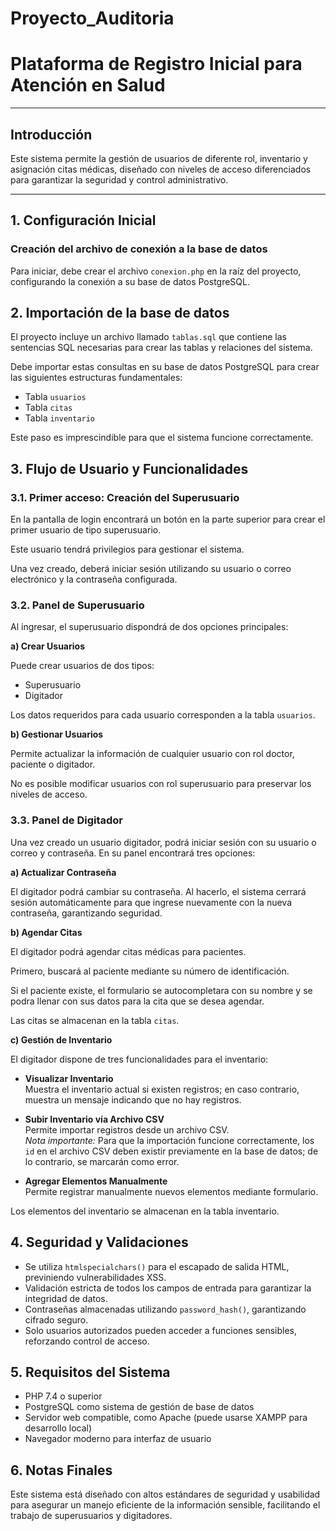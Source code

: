 # Proyecto_Auditoria

# Plataforma de Registro Inicial para Atención en Salud

---

## Introducción

Este sistema permite la gestión de usuarios de diferente rol, inventario y asignación citas médicas, diseñado con niveles de acceso diferenciados para garantizar la seguridad y control administrativo.

---

## 1. Configuración Inicial

### Creación del archivo de conexión a la base de datos

Para iniciar, debe crear el archivo `conexion.php` en la raíz del proyecto, configurando la conexión a su base de datos PostgreSQL. 
 

## 2. Importación de la base de datos

El proyecto incluye un archivo llamado `tablas.sql` que contiene las sentencias SQL necesarias para crear las tablas y relaciones del sistema.

Debe importar estas consultas en su base de datos PostgreSQL para crear las siguientes estructuras fundamentales:

- Tabla `usuarios`
- Tabla `citas`
- Tabla `inventario`

Este paso es imprescindible para que el sistema funcione correctamente.

## 3. Flujo de Usuario y Funcionalidades

### 3.1. Primer acceso: Creación del Superusuario

En la pantalla de login encontrará un botón en la parte superior para crear el primer usuario de tipo superusuario.

Este usuario tendrá privilegios para gestionar el sistema.

Una vez creado, deberá iniciar sesión utilizando su usuario o correo electrónico y la contraseña configurada.

### 3.2. Panel de Superusuario

Al ingresar, el superusuario dispondrá de dos opciones principales:

**a) Crear Usuarios**

Puede crear usuarios de dos tipos:

- Superusuario  
- Digitador

Los datos requeridos para cada usuario corresponden a la tabla `usuarios`.

**b) Gestionar Usuarios**

Permite actualizar la información de cualquier usuario con rol doctor, paciente o digitador.

No es posible modificar usuarios con rol superusuario para preservar los niveles de acceso.

### 3.3. Panel de Digitador

Una vez creado un usuario digitador, podrá iniciar sesión con su usuario o correo y contraseña. En su panel encontrará tres opciones:

**a) Actualizar Contraseña**

El digitador podrá cambiar su contraseña. Al hacerlo, el sistema cerrará sesión automáticamente para que ingrese nuevamente con la nueva contraseña, garantizando seguridad.

**b) Agendar Citas**

El digitador podrá agendar citas médicas para pacientes.

Primero, buscará al paciente mediante su número de identificación.

Si el paciente existe, el formulario se autocompletara con su nombre y se podra llenar con sus datos para la cita que se desea agendar.

Las citas se almacenan en la tabla `citas`.

**c) Gestión de Inventario**

El digitador dispone de tres funcionalidades para el inventario:

- **Visualizar Inventario**  
  Muestra el inventario actual si existen registros; en caso contrario, muestra un mensaje indicando que no hay registros.

- **Subir Inventario vía Archivo CSV**  
  Permite importar registros desde un archivo CSV.  
  *Nota importante:* Para que la importación funcione correctamente, los `id` en el archivo CSV deben existir previamente en la base de datos; de lo contrario, se marcarán como error.

- **Agregar Elementos Manualmente**  
  Permite registrar manualmente nuevos elementos mediante formulario.

Los elementos del inventario se almacenan en la tabla inventario.

## 4. Seguridad y Validaciones

- Se utiliza `htmlspecialchars()` para el escapado de salida HTML, previniendo vulnerabilidades XSS.  
- Validación estricta de todos los campos de entrada para garantizar la integridad de datos.  
- Contraseñas almacenadas utilizando `password_hash()`, garantizando cifrado seguro.  
- Solo usuarios autorizados pueden acceder a funciones sensibles, reforzando control de acceso.

## 5. Requisitos del Sistema

- PHP 7.4 o superior  
- PostgreSQL como sistema de gestión de base de datos  
- Servidor web compatible, como Apache (puede usarse XAMPP para desarrollo local)  
- Navegador moderno para interfaz de usuario

## 6. Notas Finales

Este sistema está diseñado con altos estándares de seguridad y usabilidad para asegurar un manejo eficiente de la información sensible, facilitando el trabajo de superusuarios y digitadores.

